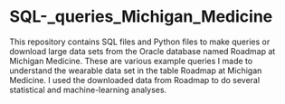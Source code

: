 # SQL-_queries_Michigan_Medicine
This repository contains SQL files and Python files to make queries or download large data sets from the Oracle database named Roadmap at Michigan Medicine. These are various example queries I made to understand the wearable data set in the table Roadmap at Michigan Medicine. I used the downloaded data from Roadmap to do several statistical and machine-learning analyses. 
